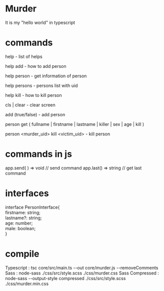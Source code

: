# Murder
It is my "hello world" in typescript

# commands
help - list of helps

help add - how to add person

help person - get information of person

help persons - persons list with uid

help kill - how to kill person

cls | clear - clear screen

add <firstname> <lastname> <age> <sex>(true/false) - add person

person <uid> get ( fullname | firstname | lastname | killer | sex | age | kill )

person <murder_uid> kill <victim_uid> - kill person

# commands in js
app.send( <command : string> ) => void // send command
app.last() => string // get last command

# interfaces
interface PersonInterface{</br>
    firstname: string;</br>
    lastname?: string;</br>
    age: number;</br>
    male: boolean;</br>
}

# compile
Typescript :
tsc core/src/main.ts --out  core/murder.js --removeComments
Sass :
node-sass ./css/src/style.scss ./css/murder.css
Sass Compressed :
node-sass --output-style compressed ./css/src/style.scss ./css/murder.min.css
